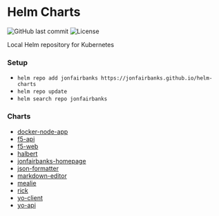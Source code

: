 # Helm Charts

![GitHub last commit](https://img.shields.io/github/last-commit/jonfairbanks/helm-charts.svg)
![License](https://img.shields.io/github/license/jonfairbanks/helm-charts.svg?style=flat)

Local Helm repository for Kubernetes

### Setup
- `helm repo add jonfairbanks https://jonfairbanks.github.io/helm-charts`
- `helm repo update`
- `helm search repo jonfairbanks`

### Charts
- [docker-node-app](https://github.com/jonfairbanks/docker-node-app)
- [f5-api](https://github.com/jonfairbanks/f5oclock)
- [f5-web](https://github.com/jonfairbanks/f5oclock)
- [halbert](https://github.com/Fairbanks-io/Halbert)
- [jonfairbanks-homepage](https://jonfairbanks.github.io/)
- [json-formatter](https://github.com/jonfairbanks/json-formatter)
- [markdown-editor](https://github.com/jonfairbanks/markdown-editor)
- [mealie](https://github.com/hay-kot/mealie)
- [rick](https://github.com/modem7/docker-rickroll)
- [yo-client](https://github.com/jonfairbanks/yo)
- [yo-api](https://github.com/jonfairbanks/yo)